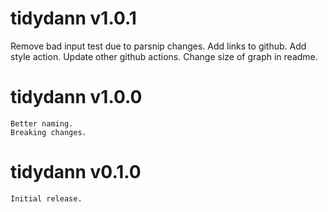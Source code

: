 # tidydann v1.0.1
  Remove bad input test due to parsnip changes.
	Add links to github.
	Add style action.
	Update other github actions.
	Change size of graph in readme.

# tidydann v1.0.0
	Better naming.
	Breaking changes.

# tidydann v0.1.0
	Initial release.
	
